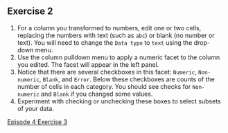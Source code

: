## Exercise 2

1. For a column you transformed to numbers, edit one or two cells, replacing the numbers with text (such as <code>abc</code>) or blank (no number or text). You will need to change the <code>Data type</code> to <code>text</code> using the drop-down menu.
1. Use the column pulldown menu to apply a numeric facet to the column you edited. The facet will appear in the left panel.
1. Notice that there are several checkboxes in this facet: <code>Numeric</code>, <code>Non-numeric</code>, <code>Blank</code>, and <code>Error</code>. Below these checkboxes are counts of the number of cells in each category. You should see checks for <code>Non-numeric</code> and <code>Blank</code> if you changed some values.
1. Experiment with checking or unchecking these boxes to select subsets of your data.

[Episode 4 Exercise 3](episode4_ex3.md)
